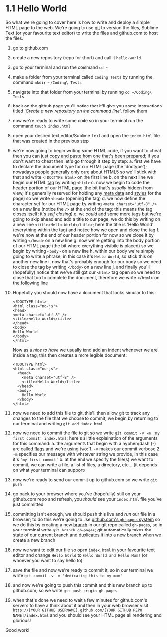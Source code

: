 # 1.1 Hello World

So what we're going to cover here is how to write and deploy a simple HTML page to the web. We're going to use [git](http://git-scm.org) to version the files, Sublime Text (or your favourite text editor) to write the files and github.com to host the files.

1. go to github.com
2. create a new repository (repo for short) and call it `hello-world`
3. go to your terminal and run the command `cd ~`
4. make a folder from your terminal called `Coding Tests` by running the command `mkdir ~/Coding\ Tests`
5. navigate into that folder from your terminal by running `cd ~/Coding\ Tests`
6. back on the github page you'll notice that it'll give you some instructions titled '*Create a new repository on the command line*', follow them
7. now we're ready to write some code so in your terminal run the command `touch index.html`
8. open your desired text editor/Sublime Text and open the `index.html` file that was created in the previous step
9. we're now going to begin writing some HTML code, if you want to cheat then you can [just copy and paste from one that's been prepared](https://gist.github.com/ahmednuaman/4529660); if you don't want to cheat then let's go through it step by step:
	a. first we have to declare the document type for our HTML page (the 'doctype'); nowadays people generally only care about HTML5 so we'll stick with that and write `<!DOCTYPE html>` on the first line
	b. on the next line we begin our HTML [tag](https://www.google.co.uk/search?q=what+is+a+html+tag) by writing `<html>`
	c. now we begin to code the header portion of our HTML page (the bit that's *usually* hidden from view, it's generally reserved for holding any [meta data](http://en.wikipedia.org/wiki/Meta_element) and [styles](https://developer.mozilla.org/en-US/docs/Web/CSS) for the page) so we write `<head>` (opening the tag)
	d. we now define the character set for our HTML page by writing `<meta charset="utf-8" />` on a new line (notice the `/>` at the end of the tag: this means the tag closes itself; it's *self closing*)
	e. we *could* add some more tags but we're going to skip ahead and add a title to our page, we do this by writing on a new line `<title>Hello World</title>`; here the title is 'Hello World' (everything within the tag) and notice how we open and close the tag
	f. we're now at the end of our header portion for now so we close it by writing `</head>` on a new line
	g. now we're getting into the body portion of our HTML page (the bit where everything visibile is placed) so we begin by writing `<body>` on a new line
	h. within our body we're simply going to write a phrase, in this case it's `Hello World`, so stick this on another new line
	i. now that's probably enough for our body so we need to close the tag by writing `</body>` on a new line
	j. and finally you'll (hopefully) notice that we've still got our `<html>` tag open so we need to close that too to complete the document, therefore we write `</html>` on the following line

10. Hopefully you should now have a document that looks simular to this:
	
		<!DOCTYPE html>
		<html class="no-js">
		<head>
		<meta charset="utf-8" />
		<title>Hello World</title>
		</head>
		<body>
		Hello World    
		</body>
		</html>
	
	Now as a *nice to have* we usually tend add an indent whenever we are inside a tag, this then creates a more legible document:
	
		<!DOCTYPE html>
		<html class="no-js">
		  <head>
		    <meta charset="utf-8" />
		    <title>Hello World</title>
		  </head>
		  <body>
		    Hello World    
		  </body>
		</html>

11. now we need to add this file to git, this'll then allow git to track any changes to the file that we choose to commit, we begin by returning to our terminal and writing `git add index.html`
12. now we need to commit the file to git so we write `git commit -v -m 'my first commit' index.html`; here's a little explaination of the arguments for this command:
	a. the arguments that begin with a hyphen/dash (-) are called [flags](http://en.wikipedia.org/wiki/Command-line_interface) and we're using two:
		1. `-v` makes our commit verbose
		2. `-m` specifies our message with whatever string we provide, in this case it's `'my first commit'`
	b. at the end we specify the file(s) we want to commit, we can write a file, a list of files, a directory, etc… (it depends on what your terminal can support)
13. now we're ready to send our commit up to github.com so we write `git push`
14. go back to your browser where you've (hopefully) still on your github.com repo and refresh, you *should* see your `index.html` file you've just committed
15. committing isn't enough, we should push this live and *run* our file in a browser; to do this we're going to use [github.com's `gh-pages` system](http://pages.github.com/) so we do this by creating a new [branch](http://git-scm.com/book/ch3-1.html) in our git repo called `gh-pages`, so in your terminal write `git branch gh-pages`; git automatically takes the state of our current branch and duplicates it into a new branch when we create a new branch
16. now we want to edit our file so open `index.html` in your favourite text editor and change `Hello World` to `Hello World and Hello Mum!` (or whoever you want to say hello to)
17. save the file and now we're ready to commit it, so in our terminal we write `git commit -v -m 'dedicating this to my mum'`
18. and now we're going to push this commit and this new branch up to github.com, so we write `git push origin gh-pages`
19. when that's done we need to wait a few minutes for github.com's servers to have a think about it and then in your web browser visit `http://[YOUR GITHUB USERNAME].github.com/[YOUR GITHUB REPO NAME]/index.html` and you should see your HTML page all rendering and glorious! 

Good work!